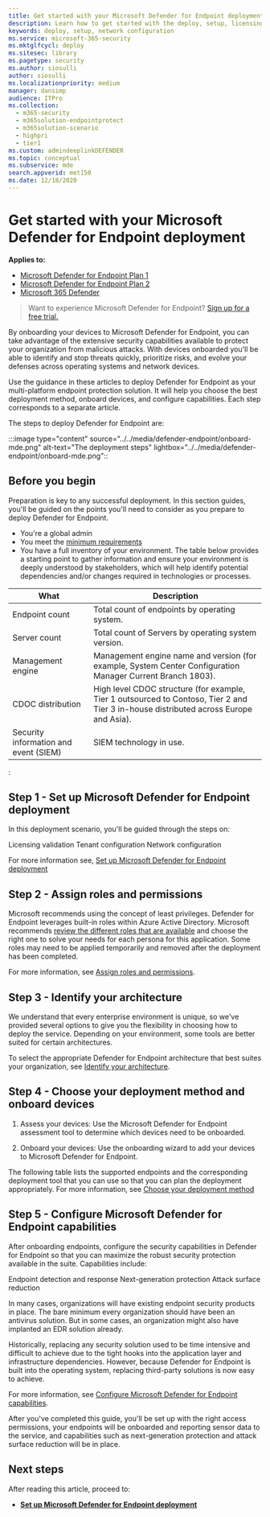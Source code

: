 ```yaml
---
title: Get started with your Microsoft Defender for Endpoint deployment
description: Learn how to get started with the deploy, setup, licensing validation, tenant configuration, network configuration stages
keywords: deploy, setup, network configuration
ms.service: microsoft-365-security
ms.mktglfcycl: deploy
ms.sitesec: library
ms.pagetype: security
ms.author: siosulli
author: siosulli
ms.localizationpriority: medium
manager: dansimp
audience: ITPro
ms.collection:
  - m365-security
  - m365solution-endpointprotect
  - m365solution-scenario
  - highpri
  - tier1
ms.custom: admindeeplinkDEFENDER
ms.topic: conceptual
ms.subservice: mde
search.appverid: met150
ms.date: 12/18/2020
---
```


# Get started with your Microsoft Defender for Endpoint deployment

**Applies to:**

- [Microsoft Defender for Endpoint Plan 1](https://go.microsoft.com/fwlink/p/?linkid=2154037)
- [Microsoft Defender for Endpoint Plan 2](https://go.microsoft.com/fwlink/p/?linkid=2154037)
- [Microsoft 365 Defender](https://go.microsoft.com/fwlink/?linkid=2118804)

> Want to experience Microsoft Defender for Endpoint? [Sign up for a free trial.](https://signup.microsoft.com/create-account/signup?products=7f379fee-c4f9-4278-b0a1-e4c8c2fcdf7e&ru=https://aka.ms/MDEp2OpenTrial?ocid=docs-wdatp-exposedapis-abovefoldlink)

By onboarding your devices to Microsoft Defender for Endpoint, you can take advantage of the extensive security capabilities available to protect your organization from malicious attacks.
With devices onboarded you'll be able to identify and stop threats quickly, prioritize risks, and evolve your defenses across operating systems and network devices.

Use the guidance in these articles to deploy Defender for Endpoint as your multi-platform endpoint protection solution. It will help you choose the best deployment method, onboard devices, and configure capabilities. Each step corresponds to a separate article.

The steps to deploy Defender for Endpoint are:



:::image type="content" source="../../media/defender-endpoint/onboard-mde.png" alt-text="The deployment steps" lightbox="../../media/defender-endpoint/onboard-mde.png"::

## Before you begin

Preparation is key to any successful deployment. In this section guides, you'll be guided on the points you'll need to consider as you prepare to deploy Defender for Endpoint.

- You're a global admin
- You meet the [minimum requirements](minimum-requirements.md)
- You have a full inventory of your environment. The table below provides a starting point to gather information and ensure your environment is deeply understood by stakeholders, which will help identify potential dependencies and/or changes required in technologies or processes.

|What|Description|
|---|---|
|Endpoint count|Total count of endpoints by operating system.|
|Server count|Total count of Servers by operating system version.|
|Management engine|Management engine name and version (for example, System Center Configuration Manager Current Branch 1803).|
|CDOC distribution|High level CDOC structure (for example, Tier 1 outsourced to Contoso, Tier 2 and Tier 3 in-house distributed across Europe and Asia).|
|Security information and event (SIEM)|SIEM technology in use.|

:

## Step 1 - Set up Microsoft Defender for Endpoint deployment

In this deployment scenario, you'll be guided through the steps on:

Licensing validation
Tenant configuration
Network configuration

For more information see, [Set up Microsoft Defender for Endpoint deployment](production-deployment.md)

## Step 2 - Assign roles and permissions

Microsoft recommends using the concept of least privileges. Defender for Endpoint leverages built-in roles within Azure Active Directory. Microsoft recommends [review the different roles that are available](/azure/active-directory/roles/permissions-reference) and choose the right one to solve your needs for each persona for this application. Some roles may need to be applied temporarily and removed after the deployment has been completed.

For more information, see [Assign roles and permissions](prepare-deployment.md).

## Step 3 - Identify your architecture

We understand that every enterprise environment is unique, so we've provided several options to give you the flexibility in choosing how to deploy the service. Depending on your environment, some tools are better suited for certain architectures.

To select the appropriate Defender for Endpoint architecture that best suites your organization, see [Identify your architecture](deployment-strategy.md).

## Step 4 - Choose your deployment method and onboard devices

1. Assess your devices: Use the Microsoft Defender for Endpoint assessment tool to determine which devices need to be onboarded.

2. Onboard your devices: Use the onboarding wizard to add your devices to Microsoft Defender for Endpoint.

The following table lists the supported endpoints and the corresponding deployment tool that you can use so that you can plan the deployment appropriately. For more information, see [Choose your deployment method](onboarding.md)

## Step 5 - Configure Microsoft Defender for Endpoint capabilities

After onboarding endpoints, configure the security capabilities in Defender for Endpoint so that you can maximize the robust security protection available in the suite. Capabilities include:

Endpoint detection and response
Next-generation protection
Attack surface reduction

In many cases, organizations will have existing endpoint security products in place. The bare minimum every organization should have been an antivirus solution. But in some cases, an organization might also have implanted an EDR solution already.

Historically, replacing any security solution used to be time intensive and difficult to achieve due to the tight hooks into the application layer and infrastructure dependencies. However, because Defender for Endpoint is built into the operating system, replacing third-party solutions is now easy to achieve.

For more information, see [Configure Microsoft Defender for Endpoint capabilities](onboarding.md).

After you've completed this guide, you'll be set up with the right access permissions, your endpoints will be onboarded and reporting sensor data to the service, and capabilities such as next-generation protection and attack surface reduction will be in place.

## Next steps

After reading this article, proceed to:

- **[Set up Microsoft Defender for Endpoint deployment](production-deployment.md)**
